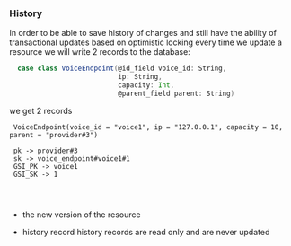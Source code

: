 
### History

In order to be able to save history of changes and still have the ability of transactional updates based on optimistic locking
every time we update a resource we will write 2 records to the database:

```scala
  case class VoiceEndpoint(@id_field voice_id: String,
                           ip: String,
                           capacity: Int,
                           @parent_field parent: String)
```

we get 2 records

```
 VoiceEndpoint(voice_id = "voice1", ip = "127.0.0.1", capacity = 10, parent = "provider#3")
 
 pk -> provider#3
 sk -> voice_endpoint#voice1#1
 GSI_PK -> voice1
 GSI_SK -> 1
 

 
```

- the new version of the resource

- history record
    history records are read only and are never updated

    